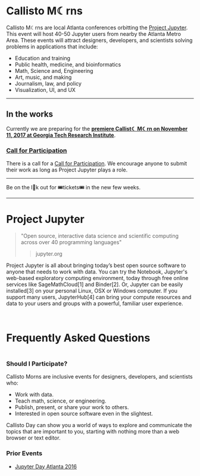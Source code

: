 
# Callisto M☾rns

Callisto M☾rns are local Atlanta conferences orbitting the [Project Jupyter](http://jupyter.org/).  This event will host 40-50 Jupyter users from nearby the Atlanta Metro Area.  These events will attract designers, developers, and scientists solving problems in applications that include:

- Education and training
- Public health, medicine, and bioinformatics
- Math, Science and, Engineering
- Art, music, and making
- Journalism, law, and policy
- Visualization, UI, and UX

---

## In the works

Currently we are preparing for the [**premiere Callist☾ M☾rn on November 11, 2017 at Georgia Tech Research Institute**](https://callisto-morns.github.io/one/).  

### [Call for Participation](https://docs.google.com/forms/d/e/1FAIpQLSfY1c4y2vLE-q3VMBjOpvTi4pK5D6Q9KudNk25AsxQUjsT3eA/viewform)

There is a call for a [Call for Participation](https://docs.google.com/forms/d/e/1FAIpQLSfY1c4y2vLE-q3VMBjOpvTi4pK5D6Q9KudNk25AsxQUjsT3eA/viewform).  We encourage anyone to submit their work as long as Project Jupyter plays a role.

---

Be on the l👀k out for 🎟tickets🎟 in the new few weeks.

---

# Project Jupyter

> "Open source, interactive data science and scientific computing across over 40 programming languages"
> > jupyter.org

Project Jupyter is all about bringing today’s best open source software to anyone that needs to work with data. You can try the Notebook, Jupyter's web-based exploratory computing environment, today through free online services like SageMathCloud[1] and Binder[2].  Or, Jupyter can be easily installed[3] on your personal Linux, OSX or Windows computer. If you support many users, JupyterHub[4] can bring your compute resources and data to your users and groups with a powerful, familiar user experience.


```python
    !jupyter nbconvert --to markdown index.ipynb faq.ipynb
    !cp index.md readme.md
    %reload_ext literacy
```

    [NbConvertApp] Converting notebook index.ipynb to markdown
    [NbConvertApp] Writing 2854 bytes to index.md
    [NbConvertApp] Converting notebook faq.ipynb to markdown
    [NbConvertApp] Writing 456 bytes to faq.md


# Frequently Asked Questions


```python
faq.md
```



### Should I Participate?

Callisto Morns are inclusive events for designers, developers, and scientists who:

* Work with data.
* Teach math, science, or engineering.
* Publish, present, or share your work to others.  
* Interested in open source software even in the slightest.
    
Callisto Day can show you a world of ways to explore and communicate the topics that are important to you, starting with nothing more than a web browser or text editor. 



### Prior Events

* [Jupyter Day Atlanta 2016](http://jupyterday-atlanta-2016.github.io)
<style>.highlighter-rouge, code {display: none;}</style>